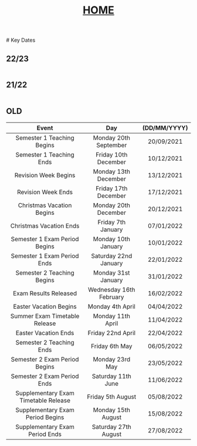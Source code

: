 <header style="text-align:center;">
<link rel="stylesheet" href="css/dates.css">
<h1><a href="https://mattythehacker.github.io/FirstYearCSResources/"><b>HOME</b></a></h1>
</header>
# Key Dates


<h2 id="itsaheadernotafuckingtableyoustupidcunt2223">22/23</h2>

<table id="2223" class="center"></table>



<h2 id="itsaheadernotafuckingtableyoustupidcunt2122">21/22</h2>

<table id="2122" class="center"></table>


## OLD


| Event | Day | (DD/MM/YYYY) |
| :--: | :--: | :--: |
| Semester 1 Teaching Begins | Monday 20th September | 20/09/2021 |
| Semester 1 Teaching Ends | Friday 10th December | 10/12/2021 |
| Revision Week Begins | Monday 13th December | 13/12/2021 |
| Revision Week Ends | Friday 17th December | 17/12/2021 |
| Christmas Vacation Begins | Monday 20th December | 20/12/2021 |
| Christmas Vacation Ends | Friday 7th January | 07/01/2022 |
| Semester 1 Exam Period Begins | Monday 10th January | 10/01/2022 |
| Semester 1 Exam Period Ends | Saturday 22nd January | 22/01/2022 |
| Semester 2 Teaching Begins | Monday 31st January | 31/01/2022 |
| Exam Results Released | Wednesday 16th February | 16/02/2022 |
| Easter Vacation Begins | Monday 4th April | 04/04/2022 |
| Summer Exam Timetable Release | Monday 11th April | 11/04/2022 |
| Easter Vacation Ends | Friday 22nd April | 22/04/2022 |
| Semester 2 Teaching Ends | Friday 6th May | 06/05/2022 |
| Semester 2 Exam Period Begins | Monday 23rd May | 23/05/2022 |
| Semester 2 Exam Period Ends | Saturday 11th June | 11/06/2022 |
| Supplementary Exam Timetable Release | Friday 5th August | 05/08/2022 |
| Supplementary Exam Period Begins | Monday 15th August | 15/08/2022 |
| Supplementary Exam Period Ends | Saturday 27th August | 27/08/2022 | 


<script src="js/dates.js"></script>